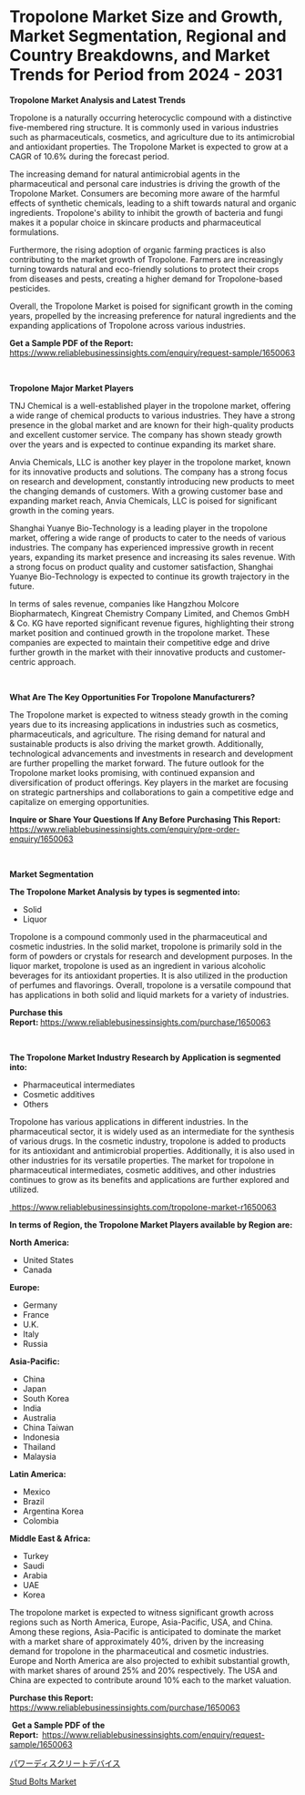 <p><h1>Tropolone Market Size and Growth, Market Segmentation, Regional and Country Breakdowns, and Market Trends for Period from 2024 -  2031</h1></p><p><strong>Tropolone Market Analysis and Latest Trends</strong></p>
<p><p>Tropolone is a naturally occurring heterocyclic compound with a distinctive five-membered ring structure. It is commonly used in various industries such as pharmaceuticals, cosmetics, and agriculture due to its antimicrobial and antioxidant properties. The Tropolone Market is expected to grow at a CAGR of 10.6% during the forecast period.</p><p>The increasing demand for natural antimicrobial agents in the pharmaceutical and personal care industries is driving the growth of the Tropolone Market. Consumers are becoming more aware of the harmful effects of synthetic chemicals, leading to a shift towards natural and organic ingredients. Tropolone's ability to inhibit the growth of bacteria and fungi makes it a popular choice in skincare products and pharmaceutical formulations.</p><p>Furthermore, the rising adoption of organic farming practices is also contributing to the market growth of Tropolone. Farmers are increasingly turning towards natural and eco-friendly solutions to protect their crops from diseases and pests, creating a higher demand for Tropolone-based pesticides.</p><p>Overall, the Tropolone Market is poised for significant growth in the coming years, propelled by the increasing preference for natural ingredients and the expanding applications of Tropolone across various industries.</p></p>
<p><strong>Get a Sample PDF of the Report:&nbsp;</strong> <a href="https://www.reliablebusinessinsights.com/enquiry/request-sample/1650063">https://www.reliablebusinessinsights.com/enquiry/request-sample/1650063</a></p>
<p>&nbsp;</p>
<p><strong>Tropolone Major Market Players</strong></p>
<p><p>TNJ Chemical is a well-established player in the tropolone market, offering a wide range of chemical products to various industries. They have a strong presence in the global market and are known for their high-quality products and excellent customer service. The company has shown steady growth over the years and is expected to continue expanding its market share.</p><p>Anvia Chemicals, LLC is another key player in the tropolone market, known for its innovative products and solutions. The company has a strong focus on research and development, constantly introducing new products to meet the changing demands of customers. With a growing customer base and expanding market reach, Anvia Chemicals, LLC is poised for significant growth in the coming years.</p><p>Shanghai Yuanye Bio-Technology is a leading player in the tropolone market, offering a wide range of products to cater to the needs of various industries. The company has experienced impressive growth in recent years, expanding its market presence and increasing its sales revenue. With a strong focus on product quality and customer satisfaction, Shanghai Yuanye Bio-Technology is expected to continue its growth trajectory in the future.</p><p>In terms of sales revenue, companies like Hangzhou Molcore Biopharmatech, Kingreat Chemistry Company Limited, and Chemos GmbH & Co. KG have reported significant revenue figures, highlighting their strong market position and continued growth in the tropolone market. These companies are expected to maintain their competitive edge and drive further growth in the market with their innovative products and customer-centric approach.</p></p>
<p>&nbsp;</p>
<p><strong>What Are The Key Opportunities For Tropolone Manufacturers?</strong></p>
<p><p>The Tropolone market is expected to witness steady growth in the coming years due to its increasing applications in industries such as cosmetics, pharmaceuticals, and agriculture. The rising demand for natural and sustainable products is also driving the market growth. Additionally, technological advancements and investments in research and development are further propelling the market forward. The future outlook for the Tropolone market looks promising, with continued expansion and diversification of product offerings. Key players in the market are focusing on strategic partnerships and collaborations to gain a competitive edge and capitalize on emerging opportunities.</p></p>
<p><strong>Inquire or Share Your Questions If Any Before Purchasing This Report:</strong> <a href="https://www.reliablebusinessinsights.com/enquiry/pre-order-enquiry/1650063">https://www.reliablebusinessinsights.com/enquiry/pre-order-enquiry/1650063</a></p>
<p>&nbsp;</p>
<p><strong>Market Segmentation</strong></p>
<p><strong>The Tropolone Market Analysis by types is segmented into:</strong></p>
<p><ul><li>Solid</li><li>Liquor</li></ul></p>
<p><p>Tropolone is a compound commonly used in the pharmaceutical and cosmetic industries. In the solid market, tropolone is primarily sold in the form of powders or crystals for research and development purposes. In the liquor market, tropolone is used as an ingredient in various alcoholic beverages for its antioxidant properties. It is also utilized in the production of perfumes and flavorings. Overall, tropolone is a versatile compound that has applications in both solid and liquid markets for a variety of industries.</p></p>
<p><strong>Purchase this Report:&nbsp;</strong><a href="https://www.reliablebusinessinsights.com/purchase/1650063">https://www.reliablebusinessinsights.com/purchase/1650063</a></p>
<p>&nbsp;</p>
<p><strong>The Tropolone Market Industry Research by Application is segmented into:</strong></p>
<p><ul><li>Pharmaceutical intermediates</li><li>Cosmetic additives</li><li>Others</li></ul></p>
<p><p>Tropolone has various applications in different industries. In the pharmaceutical sector, it is widely used as an intermediate for the synthesis of various drugs. In the cosmetic industry, tropolone is added to products for its antioxidant and antimicrobial properties. Additionally, it is also used in other industries for its versatile properties. The market for tropolone in pharmaceutical intermediates, cosmetic additives, and other industries continues to grow as its benefits and applications are further explored and utilized.</p></p>
<p><a href="https://www.reliablebusinessinsights.com/tropolone-market-r1650063">&nbsp;https://www.reliablebusinessinsights.com/tropolone-market-r1650063</a></p>
<p><strong>In terms of Region, the Tropolone Market Players available by Region are:</strong></p>
<p>
    <p> <strong> North America: </strong>
        <ul>
            <li>United States</li>
            <li>Canada</li>
        </ul>
        </p> 
    <p> <strong> Europe: </strong>
        <ul>
            <li>Germany</li>
            <li>France</li>
            <li>U.K.</li>
            <li>Italy</li>
            <li>Russia</li>
        </ul>
        </p> 
    <p> <strong> Asia-Pacific: </strong>
        <ul>
            <li>China</li>
            <li>Japan</li>
            <li>South Korea</li>
            <li>India</li>
            <li>Australia</li>
            <li>China Taiwan</li>
            <li>Indonesia</li>
            <li>Thailand</li>
            <li>Malaysia</li>
        </ul>
        </p> 
    <p> <strong> Latin America: </strong>
        <ul>
            <li>Mexico</li>
            <li>Brazil</li>
            <li>Argentina Korea</li>
            <li>Colombia</li>
        </ul>
        </p> 
    <p> <strong> Middle East & Africa: </strong>
        <ul>
            <li>Turkey</li>
            <li>Saudi</li>
            <li>Arabia</li>
            <li>UAE</li>
            <li>Korea</li>
        </ul>
    </p>
    </p>
<p><p>The tropolone market is expected to witness significant growth across regions such as North America, Europe, Asia-Pacific, USA, and China. Among these regions, Asia-Pacific is anticipated to dominate the market with a market share of approximately 40%, driven by the increasing demand for tropolone in the pharmaceutical and cosmetic industries. Europe and North America are also projected to exhibit substantial growth, with market shares of around 25% and 20% respectively. The USA and China are expected to contribute around 10% each to the market valuation.</p></p>
<p><strong>Purchase this Report: </strong><a href="https://www.reliablebusinessinsights.com/purchase/1650063">https://www.reliablebusinessinsights.com/purchase/1650063</a></p>
<p>&nbsp;<strong>Get a Sample PDF of the Report:&nbsp;&nbsp;</strong><a href="https://www.reliablebusinessinsights.com/enquiry/request-sample/1650063">https://www.reliablebusinessinsights.com/enquiry/request-sample/1650063</a></p>
<p><strong></strong></p>
<p><p><a href="https://medium.com/@vincemarvin1/%E3%82%B0%E3%83%AD%E3%83%BC%E3%83%90%E3%83%AB-%E3%83%91%E3%83%AF%E3%83%BC-%E3%83%87%E3%82%A3%E3%82%B9%E3%82%AF%E3%83%AA%E3%83%BC%E3%83%88-%E3%83%87%E3%83%90%E3%82%A4%E3%82%B9%E5%B8%82%E5%A0%B4%E3%82%BB%E3%82%AF%E3%82%BF%E3%83%BC-%E3%82%BF%E3%82%A4%E3%83%97-%E3%82%A2%E3%83%97%E3%83%AA%E3%82%B1%E3%83%BC%E3%82%B7%E3%83%A7%E3%83%B3-%E5%B8%82%E5%A0%B4%E3%83%97%E3%83%AC%E3%83%BC%E3%83%A4%E3%83%BC%E6%88%A6%E7%95%A5-%E5%9C%B0%E5%9F%9F%E5%88%A5%E6%88%90%E9%95%B7%E8%A6%8B%E9%80%9A%E3%81%97-%E3%81%8A%E3%82%88%E3%81%B3%E5%B0%86%E6%9D%A5%E3%81%AE%E4%BA%88%E6%B8%AC-2024%E5%B9%B4-2031%E5%B9%B4-e1886c8c12d2">パワーディスクリートデバイス</a></p><p><a href="https://view.publitas.com/reportprime-1/stud-bolts-market-size-share-analysis-growth-trends-forecast-2024-2031/">Stud Bolts Market</a></p></p>